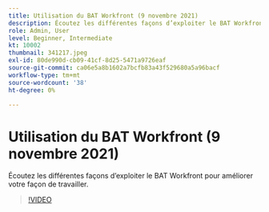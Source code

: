 ```yaml
---
title: Utilisation du BAT Workfront (9 novembre 2021)
description: Écoutez les différentes façons d’exploiter le BAT Workfront pour améliorer votre façon de travailler.
role: Admin, User
level: Beginner, Intermediate
kt: 10002
thumbnail: 341217.jpeg
exl-id: 80de990d-cb09-41cf-8d25-5471a9726eaf
source-git-commit: ca06e5a8b1602a7bcfb83a43f529680a5a96bacf
workflow-type: tm+mt
source-wordcount: '38'
ht-degree: 0%

---
```


# Utilisation du BAT Workfront (9 novembre 2021)

Écoutez les différentes façons d’exploiter le BAT Workfront pour améliorer votre façon de travailler.

>[!VIDEO](https://video.tv.adobe.com/v/341217/?quality=12&learn=on)
